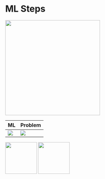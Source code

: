 # ML Steps

<img src="https://i.imgur.com/j8tBtXn.png" height="300" />

| ML          | Problem |
|-------------|---------|
|![](https://i.imgur.com/KjjyT4G.png)|![](https://i.imgur.com/nQ7LwAv.png)|

<img src="https://i.imgur.com/KjjyT4G.png" width="100" />
<img src="https://i.imgur.com/nQ7LwAv.png" width="100" />

